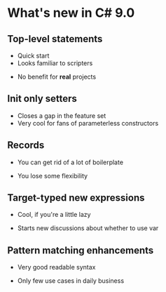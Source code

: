 ﻿# What's new in C# 9.0

## Top-level statements
+ Quick start
+ Looks familiar to scripters
- No benefit for **real** projects

## Init only setters
+ Closes a gap in the feature set
+ Very cool for fans of parameterless constructors

## Records
+ You can get rid of a lot of boilerplate
- You lose some flexibility

## Target-typed new expressions
+ Cool, if you're a little lazy
- Starts new discussions about whether to use var

## Pattern matching enhancements
+ Very good readable syntax
- Only few use cases in daily business
